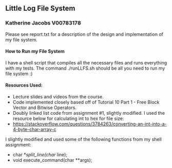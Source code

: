 ## Little Log File System
### Katherine Jacobs V00783178

Please see report.txt for a description of the design and implementation of my file system.

#### How to Run my File System
I have a shell script that compiles all the necessary files and runs everything with my tests. The command ./runLLFS.sh should be all you need to run my file system :)

#### Resources Used:
- Lecture slides and videos from the course.
- Code implemented closely based off of Tutorial 10 Part 1 - Free Block Vector and Bitwise Operators.
- Doubly linked list code from assignment #1, slightly modified.
I used the resource below for calculating int to hex for file size:
- https://stackoverflow.com/questions/3784263/converting-an-int-into-a-4-byte-char-array-c

I slightly modified and used some of the following functions from my shell assignment:
- char **split_line(char* line);
- void execute_command(char **args);